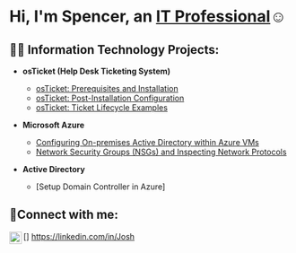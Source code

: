 <h1>Hi, I'm Spencer, an <a href="https://linkedin.com/in/Josh">IT Professional</a>☺</h1>

<h2>👨‍💻 Information Technology Projects:</h2>

- <b>osTicket (Help Desk Ticketing System)</b>
  - [osTicket: Prerequisites and Installation](https://github.com/SpencerSaylor/osticket-prereqs)
  - [osTicket: Post-Installation Configuration](https://github.com/SpencerSaylor/post-install-config)
  - [osTicket: Ticket Lifecycle Examples](https://github.com/SpencerSaylor/ticket-lifecycle)
- <b>Microsoft Azure</b>
  - [Configuring On-premises Active Directory within Azure VMs](https://github.com/SpencerSaylor/configure-ad)
  - [Network Security Groups (NSGs) and Inspecting Network Protocols](https://github.com/SpencerSaylor/azure-network-protocols)

- <b>Active Directory</b>
  - [Setup Domain Controller in Azure]

<h2>🤳Connect with me:</h2>

[<img align="left" alt="Josh | LinkedIn" width="22px" src="https://cdn.jsdelivr.net/npm/simple-icons@v3/icons/linkedin.svg" />]
https://linkedin.com/in/Josh


